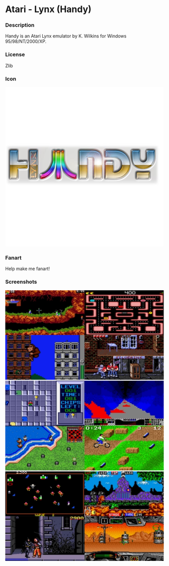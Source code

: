# Atari - Lynx (Handy)

### Description

Handy is an Atari Lynx emulator by K. Wilkins for Windows 95/98/NT/2000/XP.

### License

Zlib

### Icon

![Atari - Lynx (Handy) icon](game.libretro.handy/resources/icon.png)

### Fanart

Help make me fanart!

### Screenshots

![Atari - Lynx (Handy) screenshot](game.libretro.handy/resources/screenshot-01.jpg)
![Atari - Lynx (Handy) screenshot](game.libretro.handy/resources/screenshot-02.jpg)
![Atari - Lynx (Handy) screenshot](game.libretro.handy/resources/screenshot-03.jpg)
